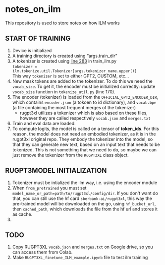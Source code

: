 # notes_on_ilm
This repository is used to store notes on how ILM works

## START OF TRAINING
1. Device is initialized
2. A training directory is created using “args.train_dir”
3. A tokenizer is created using [line 283](https://github.com/chrisdonahue/ilm/blob/master/train_ilm.py#L283) in train_ilm.py  
```tokenizer = ilm.tokenize.util.Tokenizer[args.tokenizer_name.upper()]```  
This way ```tokenizer``` is set to either GPT2, CUSTOM, etc...
4. New mask tokens are added to the tokenizer. To do this we need the ```vocab_size```. To get it, the encoder must be initialized correctly: update ```vocab_size``` function in ```tokenize_util.py``` (line 170).
5. The encoder (tokenizer) is loaded from the ```OFFICIAL_GPT2_ENCODER_DIR```, which contains ```encoder.json``` (a tokoen to id dictionary), and ```vocab.bpe``` (a file containing the most frequent merges of the tokenizer) 
    * rugpt3xl utilizes a tokenizer which is also based on these files, however they are called respectively ```vocab.json``` and ```merges.txt```
6. Train and eval data are loaded.
7. To compute logits, the model is called on a tensor of **token_ids**. For this reason, the model does not need an embodied tokenizer, as it is in the rugpt3xl original repo. They embody the tokenizer into the model, so that they can generate new text, based on an input text that needs to be tokenized. This is not something that we need to do, so maybe we can just remove the tokenizer from the ```RuGPT3XL``` class object. 

## RUGPT3MODEL INITIALIZATION
1. Tokenizer must be intialized the ilm way, i.e. using the encoder module
2. When ```from_pretrained``` you must set ```model_name_or_path=path/to/rugpt3xl/config/dir```. If you don't want do that, you can still use the hf card ```sberbank-ai/rugpt3xl```, this way the pre-trained model will be downloaded on the go, using ```hf_bucket_url```, then ```cached_path```, which downloads the file from the hf url and stores it as cache.
3.  

## TODO
1. Copy RUGPT3XL ```vocab.json``` and ```merges.txt``` on Google drive, so you can access them from Colab.
2. Make ```RUGPT3XL_finetune_ILM_example.ipynb``` file to test ilm training 


